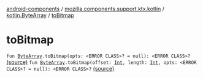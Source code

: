 [android-components](../../index.md) / [mozilla.components.support.ktx.kotlin](../index.md) / [kotlin.ByteArray](index.md) / [toBitmap](./to-bitmap.md)

# toBitmap

`fun `[`ByteArray`](https://kotlinlang.org/api/latest/jvm/stdlib/kotlin/-byte-array/index.html)`.toBitmap(opts: <ERROR CLASS>? = null): <ERROR CLASS>?` [(source)](https://github.com/mozilla-mobile/android-components/blob/master/components/support/ktx/src/main/java/mozilla/components/support/ktx/kotlin/ByteArray.kt#L28)
`fun `[`ByteArray`](https://kotlinlang.org/api/latest/jvm/stdlib/kotlin/-byte-array/index.html)`.toBitmap(offset: `[`Int`](https://kotlinlang.org/api/latest/jvm/stdlib/kotlin/-int/index.html)`, length: `[`Int`](https://kotlinlang.org/api/latest/jvm/stdlib/kotlin/-int/index.html)`, opts: <ERROR CLASS>? = null): <ERROR CLASS>?` [(source)](https://github.com/mozilla-mobile/android-components/blob/master/components/support/ktx/src/main/java/mozilla/components/support/ktx/kotlin/ByteArray.kt#L32)